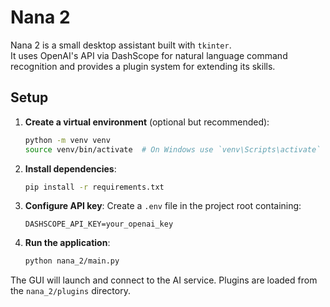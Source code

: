 # Nana 2

Nana 2 is a small desktop assistant built with `tkinter`.  
It uses OpenAI's API via DashScope for natural language command recognition and provides a plugin system for extending its skills.

## Setup

1. **Create a virtual environment** (optional but recommended):
   ```bash
   python -m venv venv
   source venv/bin/activate  # On Windows use `venv\Scripts\activate`
   ```
2. **Install dependencies**:
   ```bash
   pip install -r requirements.txt
   ```
3. **Configure API key**:
   Create a `.env` file in the project root containing:
   ```env
   DASHSCOPE_API_KEY=your_openai_key
   ```
4. **Run the application**:
   ```bash
   python nana_2/main.py
   ```

The GUI will launch and connect to the AI service.  Plugins are loaded from the `nana_2/plugins` directory.
